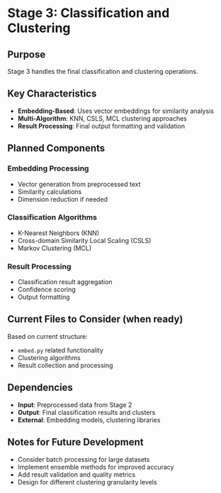 # Stage 3: Classification and Clustering

## Purpose
Stage 3 handles the final classification and clustering operations.

## Key Characteristics
- **Embedding-Based**: Uses vector embeddings for similarity analysis
- **Multi-Algorithm**: KNN, CSLS, MCL clustering approaches
- **Result Processing**: Final output formatting and validation

## Planned Components

### Embedding Processing
- Vector generation from preprocessed text
- Similarity calculations
- Dimension reduction if needed

### Classification Algorithms
- K-Nearest Neighbors (KNN)
- Cross-domain Similarity Local Scaling (CSLS)
- Markov Clustering (MCL)

### Result Processing
- Classification result aggregation
- Confidence scoring
- Output formatting

## Current Files to Consider (when ready)
Based on current structure:
- `embed.py` related functionality
- Clustering algorithms
- Result collection and processing

## Dependencies
- **Input**: Preprocessed data from Stage 2
- **Output**: Final classification results and clusters
- **External**: Embedding models, clustering libraries

## Notes for Future Development
- Consider batch processing for large datasets
- Implement ensemble methods for improved accuracy
- Add result validation and quality metrics
- Design for different clustering granularity levels
